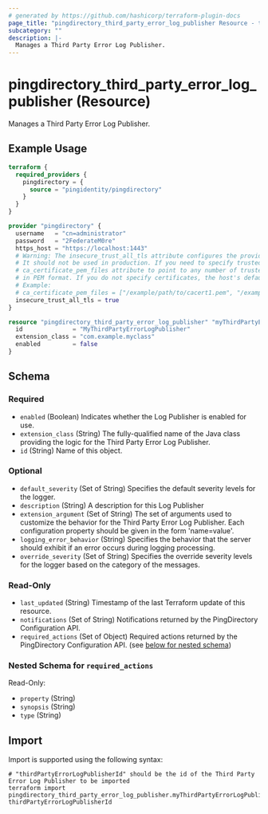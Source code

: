 ```yaml
---
# generated by https://github.com/hashicorp/terraform-plugin-docs
page_title: "pingdirectory_third_party_error_log_publisher Resource - terraform-provider-pingdirectory"
subcategory: ""
description: |-
  Manages a Third Party Error Log Publisher.
---
```


# pingdirectory_third_party_error_log_publisher (Resource)

Manages a Third Party Error Log Publisher.

## Example Usage

```terraform
terraform {
  required_providers {
    pingdirectory = {
      source = "pingidentity/pingdirectory"
    }
  }
}

provider "pingdirectory" {
  username   = "cn=administrator"
  password   = "2FederateM0re"
  https_host = "https://localhost:1443"
  # Warning: The insecure_trust_all_tls attribute configures the provider to trust any certificate presented by the PingDirectory server.
  # It should not be used in production. If you need to specify trusted CA certificates, use the
  # ca_certificate_pem_files attribute to point to any number of trusted CA certificate files
  # in PEM format. If you do not specify certificates, the host's default root CA set will be used.
  # Example:
  # ca_certificate_pem_files = ["/example/path/to/cacert1.pem", "/example/path/to/cacert2.pem"]
  insecure_trust_all_tls = true
}

resource "pingdirectory_third_party_error_log_publisher" "myThirdPartyErrorLogPublisher" {
  id              = "MyThirdPartyErrorLogPublisher"
  extension_class = "com.example.myclass"
  enabled         = false
}
```

<!-- schema generated by tfplugindocs -->
## Schema

### Required

- `enabled` (Boolean) Indicates whether the Log Publisher is enabled for use.
- `extension_class` (String) The fully-qualified name of the Java class providing the logic for the Third Party Error Log Publisher.
- `id` (String) Name of this object.

### Optional

- `default_severity` (Set of String) Specifies the default severity levels for the logger.
- `description` (String) A description for this Log Publisher
- `extension_argument` (Set of String) The set of arguments used to customize the behavior for the Third Party Error Log Publisher. Each configuration property should be given in the form 'name=value'.
- `logging_error_behavior` (String) Specifies the behavior that the server should exhibit if an error occurs during logging processing.
- `override_severity` (Set of String) Specifies the override severity levels for the logger based on the category of the messages.

### Read-Only

- `last_updated` (String) Timestamp of the last Terraform update of this resource.
- `notifications` (Set of String) Notifications returned by the PingDirectory Configuration API.
- `required_actions` (Set of Object) Required actions returned by the PingDirectory Configuration API. (see [below for nested schema](#nestedatt--required_actions))

<a id="nestedatt--required_actions"></a>
### Nested Schema for `required_actions`

Read-Only:

- `property` (String)
- `synopsis` (String)
- `type` (String)

## Import

Import is supported using the following syntax:

```shell
# "thirdPartyErrorLogPublisherId" should be the id of the Third Party Error Log Publisher to be imported
terraform import pingdirectory_third_party_error_log_publisher.myThirdPartyErrorLogPublisher thirdPartyErrorLogPublisherId
```
